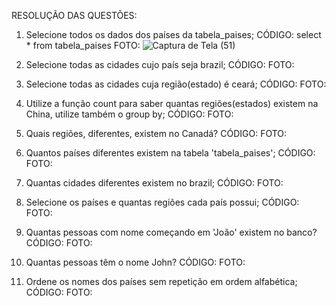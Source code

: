 RESOLUÇÃO DAS QUESTÕES:

1. Selecione todos os dados dos países da tabela_paises;
CÓDIGO:
select * from tabela_paises
FOTO:
![Captura de Tela (51)](https://github.com/guxtavobandeira/atividade_III_bancopaises/assets/111713549/efccb8a7-ae56-4554-b8f6-b2f23e42bb4b)

3. Selecione todas as cidades cujo país seja brazil;
CÓDIGO:
FOTO:
4. Selecione todas as cidades cuja região(estado) é ceará;
CÓDIGO:
FOTO:
5. Utilize a função count para saber quantas regiões(estados) existem na China,
utilize também o group by;
CÓDIGO:
FOTO:
6. Quais regiões, diferentes, existem no Canadá?
CÓDIGO:
FOTO:
7. Quantos países diferentes existem na tabela 'tabela_paises';
CÓDIGO:
FOTO:
8. Quantas cidades diferentes existem no brazil;
CÓDIGO:
FOTO:
9. Selecione os países e quantas regiões cada país possui;
CÓDIGO:
FOTO:
10. Quantas pessoas com nome começando em 'João' existem no banco?
CÓDIGO:
FOTO:
11. Quantas pessoas têm o nome John?
CÓDIGO:
FOTO:
12. Ordene os nomes dos países sem repetição em ordem alfabética;
CÓDIGO:
FOTO:














